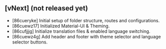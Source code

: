 ## [vNext] (not released yet)

-   [86cueryke] Initial setup of folder structure, routes and configurations.
-   [86cuewz17] Initialized Material-UI & Theming.
-   [86cufjjjg] Initialize translation files & enabled language switching.
-   [86cuewz4g] Add header and footer with theme selector and language selector buttons.
